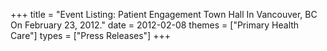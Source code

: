 +++
title = "Event Listing: Patient Engagement Town Hall In Vancouver, BC On February 23, 2012."
date = 2012-02-08
themes = ["Primary Health Care"]
types = ["Press Releases"]
+++
